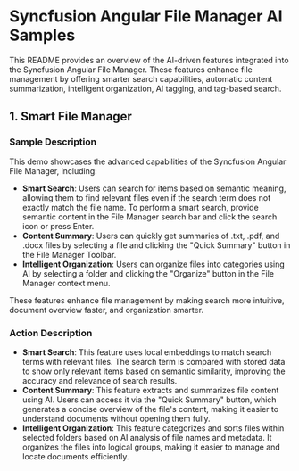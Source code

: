 # Syncfusion Angular File Manager AI Samples

This README provides an overview of the AI-driven features integrated into the Syncfusion Angular File Manager. These features enhance file management by offering smarter search capabilities, automatic content summarization, intelligent organization, AI tagging, and tag-based search.

## 1. Smart File Manager

### Sample Description

This demo showcases the advanced capabilities of the Syncfusion Angular File Manager, including:

- **Smart Search**: Users can search for items based on semantic meaning, allowing them to find relevant files even if the search term does not exactly match the file name. To perform a smart search, provide semantic content in the File Manager search bar and click the search icon or press Enter.
- **Content Summary**: Users can quickly get summaries of .txt, .pdf, and .docx files by selecting a file and clicking the "Quick Summary" button in the File Manager Toolbar.
- **Intelligent Organization**: Users can organize files into categories using AI by selecting a folder and clicking the "Organize" button in the File Manager context menu.

These features enhance file management by making search more intuitive, document overview faster, and organization smarter.

### Action Description

- **Smart Search**: This feature uses local embeddings to match search terms with relevant files. The search term is compared with stored data to show only relevant items based on semantic similarity, improving the accuracy and relevance of search results.
- **Content Summary**: This feature extracts and summarizes file content using AI. Users can access it via the "Quick Summary" button, which generates a concise overview of the file's content, making it easier to understand documents without opening them fully.
- **Intelligent Organization**: This feature categorizes and sorts files within selected folders based on AI analysis of file names and metadata. It organizes the files into logical groups, making it easier to manage and locate documents efficiently.
